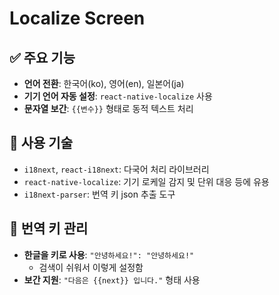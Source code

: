# Localize Screen

## ✅ 주요 기능

- **언어 전환**: 한국어(ko), 영어(en), 일본어(ja)
- **기기 언어 자동 설정**: `react-native-localize` 사용
- **문자열 보간**: `{{변수}}` 형태로 동적 텍스트 처리

## 🔧 사용 기술

- `i18next`, `react-i18next`: 다국어 처리 라이브러리
- `react-native-localize`: 기기 로케일 감지 및 단위 대응 등에 유용
- `i18next-parser`: 번역 키 json 추출 도구

## 📁 번역 키 관리

- **한글을 키로 사용**: `"안녕하세요!": "안녕하세요!"`
    - 검색이 쉬워서 이렇게 설정함
- **보간 지원**: `"다음은 {{next}} 입니다."` 형태 사용
